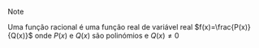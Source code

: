 > [!note]
> Uma função racional é uma função real de variável real $f(x)=\frac{P(x)}{Q(x)}$ onde $P(x)$ e $Q(x)$ são polinómios e $Q(x)\neq 0$